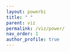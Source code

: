 ```yaml
---
layout: powerbi
title: " "
parent: viz
permalink: /viz/power/
nav_order: 1
author_profile: true
---
```

